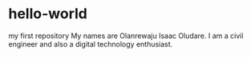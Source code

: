 # hello-world
my first repository
My names are Olanrewaju Isaac Oludare. I am a civil engineer and also a digital technology enthusiast.
